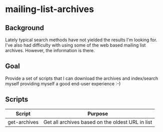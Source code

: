 mailing-list-archives
=====================

## Background
Lately typical search methods have not yielded the results I'm looking for.
I've also had difficulty with using some of the web based mailing list 
archives.  However, the information is there. 

## Goal
Provide a set of scripts that I can download the archives and index/search
myself providing myself a good end-user experience :-)

## Scripts
| Script       | Purpose                                         |
| ------------ | ----------------------------------------------- |
| get-archives | Get all archives based on the oldest URL in list |

